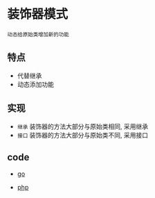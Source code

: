 # 装饰器模式

    动态给原始类增加新的功能

## 特点

- 代替继承
- 动态添加功能

## 实现

- `继承` 装饰器的方法大部分与原始类相同, 采用继承
- `接口` 装饰器的方法大部分与原始类不同, 采用接口

## code

- [go](src/go/dp/decorator.go)

- [php](src/php_design_patterns/decorator/decorator.php)
